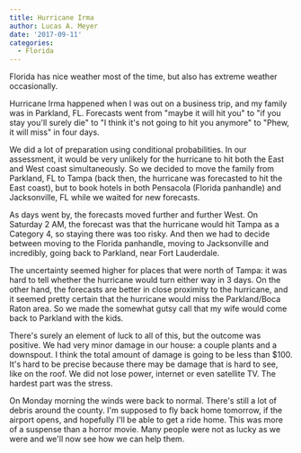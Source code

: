 ```yaml
---
title: Hurricane Irma
author: Lucas A. Meyer
date: '2017-09-11'
categories:
  - Florida
---
```



Florida has nice weather most of the time, but also has extreme weather occasionally.

Hurricane Irma happened when I was out on a business trip, and my family was in Parkland, FL. 
Forecasts went from "maybe it will hit you" to "if you stay you'll surely die" 
to "I think it's not going to hit you anymore" to "Phew, it will miss" in four days.

We did a lot of preparation using conditional probabilities. In our assessment, 
it would be very unlikely for the hurricane to hit both the East and West coast 
simultaneously. So we decided to move the family from Parkland, FL to Tampa 
(back then, the hurricane was forecasted to hit the East coast), but to book hotels
in both Pensacola (Florida panhandle) and Jacksonville, FL while we waited for new 
forecasts.

As days went by, the forecasts moved further and further West. On Saturday 2 AM, the
forecast was that the hurricane would hit Tampa as a Category 4, so staying there was
too risky. And then we had to decide between moving to the Florida panhandle, moving to Jacksonville
and incredibly, going back to Parkland, near Fort Lauderdale.

The uncertainty seemed higher for places that were north of Tampa: it was hard to tell
whether the hurricane would turn either way in 3 days. On the other hand, the forecasts are better
in close proximity to the hurricane, and it seemed pretty certain that the hurricane would miss
the Parkland/Boca Raton area. So we made the somewhat gutsy call that my wife would come back
to Parkland with the kids.

There's surely an element of luck to all of this, but the outcome was positive. We had very 
minor damage in our house: a couple plants and a downspout. I think the total amount of 
damage is going to be less than $100. It's hard to be precise because there may be damage
that is hard to see, like on the roof. We did not lose power, internet or even satellite TV.
The hardest part was the stress.

On Monday morning the winds were back to normal. There's still a lot of debris around the county. 
I'm supposed to fly back home tomorrow, if the airport opens, and hopefully I'll be 
able to get a ride home. This was more of a suspense than a horror movie. Many people were
not as lucky as we were and we'll now see how we can help them.

